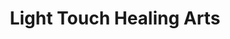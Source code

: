 ---
title: "Light Touch Healing Arts"
url: /huntington/light-touch-healing-arts/
shop: herbalist
---